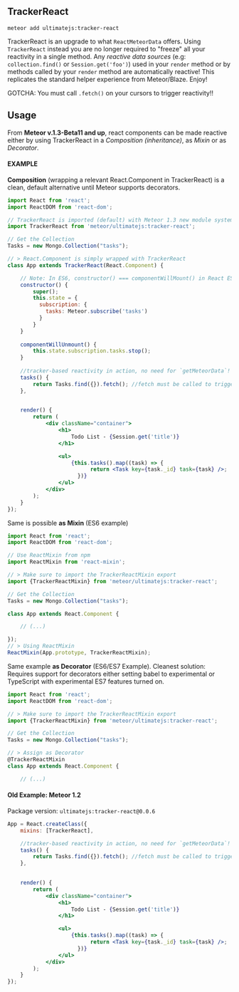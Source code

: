 ## TrackerReact

```
meteor add ultimatejs:tracker-react
```

TrackerReact is an upgrade to what `ReactMeteorData` offers. Using `TrackerReact` instead you are no longer required to "freeze" all your reactivity in a single method. Any *reactive data sources* (e.g: `collection.find()` or `Session.get('foo')`) used in your `render` method or by methods called by your `render` method are automatically reactive! This replicates the standard helper experience from Meteor/Blaze. Enjoy!

GOTCHA: You must call `.fetch()` on your cursors to trigger reactivity!!

## Usage
From **Meteor v.1.3-Beta11 and up**, react components can be made reactive either by using TrackerReact in a *Composition (inheritance)*, as *Mixin* or as *Decorator*.

#### EXAMPLE
**Composition** (wrapping a relevant React.Component in TrackerReact) is a clean, default alternative until Meteor supports decorators.

```jsx
import React from 'react';
import ReactDOM from 'react-dom';

// TrackerReact is imported (default) with Meteor 1.3 new module system
import TrackerReact from 'meteor/ultimatejs:tracker-react';

// Get the Collection
Tasks = new Mongo.Collection("tasks");

// > React.Component is simply wrapped with TrackerReact
class App extends TrackerReact(React.Component) {

	// Note: In ES6, constructor() === componentWillMount() in React ES5
	constructor() {
		super();
		this.state = {
          subscription: {
            tasks: Meteor.subscribe('tasks')
          }
        }
	}
	
	componentWillUnmount() {
		this.state.subscription.tasks.stop();
	}
	
	//tracker-based reactivity in action, no need for `getMeteorData`!
	tasks() {
	    return Tasks.find({}).fetch(); //fetch must be called to trigger reactivity
	},
	

	render() {
		return (
			<div className="container">
				<h1>
					Todo List - {Session.get('title')}
				</h1>

				<ul>
				  	{this.tasks().map((task) => {
						  return <Task key={task._id} task={task} />;
					  })}
				</ul>
			</div>
		);
	}
});
```

Same is possible **as Mixin** (ES6 example)

```jsx
import React from 'react';
import ReactDOM from 'react-dom';

// Use ReactMixin from npm
import ReactMixin from 'react-mixin';

// > Make sure to import the TrackerReactMixin export
import {TrackerReactMixin} from 'meteor/ultimatejs:tracker-react';

// Get the Collection
Tasks = new Mongo.Collection("tasks");

class App extends React.Component {

	// (...)

});
// > Using ReactMixin 
ReactMixin(App.prototype, TrackerReactMixin);
```

Same example **as Decorator** (ES6/ES7 Example).
Cleanest solution: Requires support for decorators either setting babel to experimental or TypeScript with experimental ES7 features turned on.

```jsx
import React from 'react';
import ReactDOM from 'react-dom';

// > Make sure to import the TrackerReactMixin export
import {TrackerReactMixin} from 'meteor/ultimatejs:tracker-react';

// Get the Collection
Tasks = new Mongo.Collection("tasks");

// > Assign as Decorator
@TrackerReactMixin
class App extends React.Component {

	// (...)
```

#### Old Example: Meteor 1.2
Package version: `ultimatejs:tracker-react@0.0.6`
```jsx
App = React.createClass({
	mixins: [TrackerReact],

	//tracker-based reactivity in action, no need for `getMeteorData`!
	tasks() {
	    return Tasks.find({}).fetch(); //fetch must be called to trigger reactivity
	},
	

	render() {
		return (
			<div className="container">
				<h1>
					Todo List - {Session.get('title')}
				</h1>

				<ul>
				  	{this.tasks().map((task) => {
						  return <Task key={task._id} task={task} />;
					  })}
				</ul>
			</div>
		);
	}
});
```
